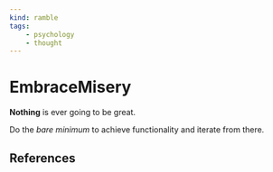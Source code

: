 ```yaml
---
kind: ramble
tags:
    - psychology
    - thought 
---
```


# EmbraceMisery

__Nothing__ is ever going to be great.

Do the *bare minimum* to achieve functionality and iterate from there.

## References
